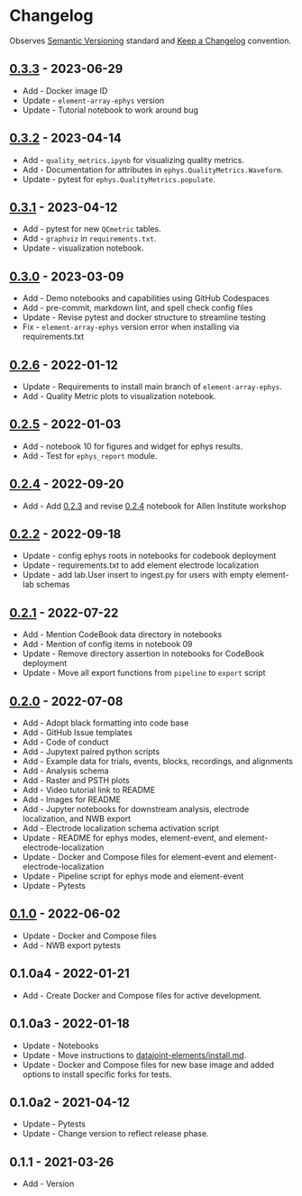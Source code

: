 # Changelog

Observes [Semantic Versioning](https://semver.org/spec/v2.0.0.html) standard and
[Keep a Changelog](https://keepachangelog.com/en/1.0.0/) convention.

## [0.3.3] - 2023-06-29

+ Add - Docker image ID
+ Update - `element-array-ephys` version
+ Update - Tutorial notebook to work around bug

## [0.3.2] - 2023-04-14

+ Add - `quality_metrics.ipynb` for visualizing quality metrics.
+ Add - Documentation for attributes in `ephys.QualityMetrics.Waveform`.
+ Update - pytest for `ephys.QualityMetrics.populate`.

## [0.3.1] - 2023-04-12

+ Add - pytest for new `QCmetric` tables.
+ Add - `graphviz` in `requirements.txt`.
+ Update - visualization notebook.

## [0.3.0] - 2023-03-09

+ Add - Demo notebooks and capabilities using GitHub Codespaces
+ Add - pre-commit, markdown lint, and spell check config files
+ Update - Revise pytest and docker structure to streamline testing
+ Fix - `element-array-ephys` version error when installing via requirements.txt

## [0.2.6] - 2022-01-12

+ Update - Requirements to install main branch of `element-array-ephys`.
+ Add - Quality Metric plots to visualization notebook.

## [0.2.5] - 2022-01-03

+ Add - notebook 10 for figures and widget for ephys results.
+ Add - Test for `ephys_report` module.

## [0.2.4] - 2022-09-20

+ Add - Add [0.2.3] and revise [0.2.4] notebook for Allen Institute workshop

## [0.2.2] - 2022-09-18

+ Update - config ephys roots in notebooks for codebook deployment
+ Update - requirements.txt to add element electrode localization
+ Update - add lab.User insert to ingest.py for users with empty element-lab schemas

## [0.2.1] - 2022-07-22

+ Add - Mention CodeBook data directory in notebooks
+ Add - Mention of config items in notebook 09
+ Update - Remove directory assertion in notebooks for CodeBook deployment
+ Update - Move all export functions from `pipeline` to `export` script

## [0.2.0] - 2022-07-08

+ Add - Adopt black formatting into code base
+ Add - GitHub Issue templates
+ Add - Code of conduct
+ Add - Jupytext paired python scripts
+ Add - Example data for trials, events, blocks, recordings, and alignments
+ Add - Analysis schema
+ Add - Raster and PSTH plots
+ Add - Video tutorial link to README
+ Add - Images for README
+ Add - Jupyter notebooks for downstream analysis, electrode localization, and NWB export
+ Add - Electrode localization schema activation script
+ Update - README for ephys modes, element-event, and element-electrode-localization
+ Update - Docker and Compose files for element-event and element-electrode-localization
+ Update - Pipeline script for ephys mode and element-event
+ Update - Pytests

## [0.1.0] - 2022-06-02

+ Update - Docker and Compose files
+ Add - NWB export pytests

## 0.1.0a4 - 2022-01-21

+ Add - Create Docker and Compose files for active development.

## 0.1.0a3 - 2022-01-18

+ Update - Notebooks
+ Update - Move instructions to
  [datajoint-elements/install.md](https://github.com/datajoint/datajoint-elements/blob/main/install.md).
+ Update - Docker and Compose files for new base image and added options to install
  specific forks for tests.

## 0.1.0a2 - 2021-04-12

+ Update - Pytests
+ Update - Change version to reflect release phase.

## 0.1.1 - 2021-03-26

+ Add - Version

[0.3.3]: https://github.com/datajoint/workflow-array-ephys/releases/tag/0.3.3
[0.3.2]: https://github.com/datajoint/workflow-array-ephys/releases/tag/0.3.2
[0.3.1]: https://github.com/datajoint/workflow-array-ephys/releases/tag/0.3.1
[0.3.0]: https://github.com/datajoint/workflow-array-ephys/releases/tag/0.3.0
[0.2.6]: https://github.com/datajoint/workflow-array-ephys/releases/tag/0.2.6
[0.2.5]: https://github.com/datajoint/workflow-array-ephys/releases/tag/0.2.5
[0.2.4]: https://github.com/datajoint/workflow-array-ephys/releases/tag/0.2.4
[0.2.3]: https://github.com/datajoint/workflow-array-ephys/releases/tag/0.2.3
[0.2.2]: https://github.com/datajoint/workflow-array-ephys/releases/tag/0.2.2
[0.2.1]: https://github.com/datajoint/workflow-array-ephys/releases/tag/0.2.1
[0.2.0]: https://github.com/datajoint/workflow-array-ephys/releases/tag/0.2.0
[0.1.0]: https://github.com/datajoint/workflow-array-ephys/releases/tag/0.1.0
